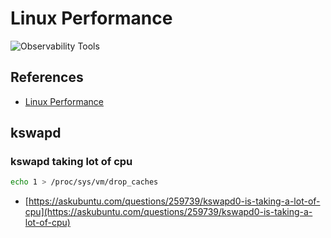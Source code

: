 # Linux Performance

![Observability Tools](https://brendangregg.com/Perf/linux_observability_tools.png)

## References

* [Linux Performance](http://brendangregg.com/linuxperf.html)

## kswapd

### kswapd taking lot of cpu

```bash
echo 1 > /proc/sys/vm/drop_caches
```

* [https://askubuntu.com/questions/259739/kswapd0-is-taking-a-lot-of-cpu](https://askubuntu.com/questions/259739/kswapd0-is-taking-a-lot-of-cpu)
